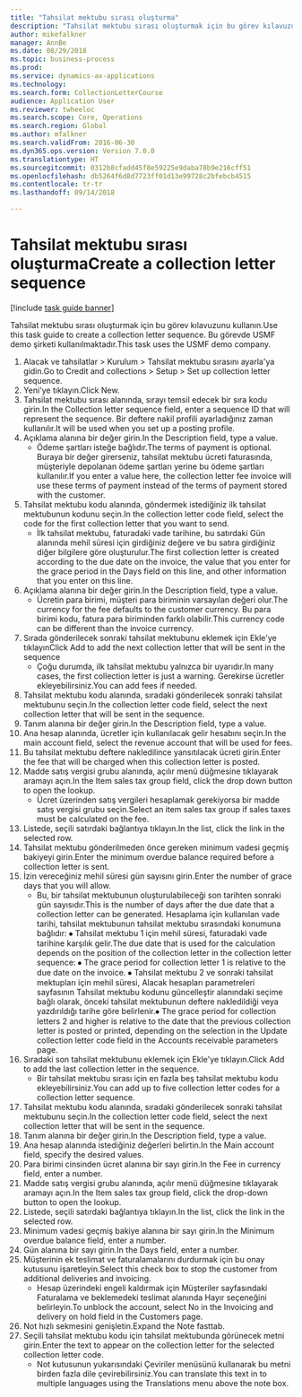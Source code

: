 ```yaml
--- 
title: "Tahsilat mektubu sırası oluşturma"
description: "Tahsilat mektubu sırası oluşturmak için bu görev kılavuzunu kullanın."
author: mikefalkner
manager: AnnBe
ms.date: 08/29/2018
ms.topic: business-process
ms.prod: 
ms.service: dynamics-ax-applications
ms.technology: 
ms.search.form: CollectionLetterCourse
audience: Application User
ms.reviewer: twheeloc
ms.search.scope: Core, Operations
ms.search.region: Global
ms.author: mfalkner
ms.search.validFrom: 2016-06-30
ms.dyn365.ops.version: Version 7.0.0
ms.translationtype: HT
ms.sourcegitcommit: 0312b8cfadd45f8e59225e9daba78b9e216cff51
ms.openlocfilehash: db5264f6d8d7723ff01d13e99728c2bfebcb4515
ms.contentlocale: tr-tr
ms.lasthandoff: 09/14/2018

---
```

# <a name="create-a-collection-letter-sequence"></a><span data-ttu-id="0a02f-103">Tahsilat mektubu sırası oluşturma</span><span class="sxs-lookup"><span data-stu-id="0a02f-103">Create a collection letter sequence</span></span>

[!include [task guide banner](../../includes/task-guide-banner.md)]

<span data-ttu-id="0a02f-104">Tahsilat mektubu sırası oluşturmak için bu görev kılavuzunu kullanın.</span><span class="sxs-lookup"><span data-stu-id="0a02f-104">Use this task guide to create a collection letter sequence.</span></span> <span data-ttu-id="0a02f-105">Bu görevde USMF demo şirketi kullanılmaktadır.</span><span class="sxs-lookup"><span data-stu-id="0a02f-105">This task uses the USMF demo company.</span></span>

1. <span data-ttu-id="0a02f-106">Alacak ve tahsilatlar > Kurulum > Tahsilat mektubu sırasını ayarla'ya gidin.</span><span class="sxs-lookup"><span data-stu-id="0a02f-106">Go to Credit and collections > Setup > Set up collection letter sequence.</span></span>
2. <span data-ttu-id="0a02f-107">Yeni'ye tıklayın.</span><span class="sxs-lookup"><span data-stu-id="0a02f-107">Click New.</span></span>
3. <span data-ttu-id="0a02f-108">Tahsilat mektubu sırası alanında, sırayı temsil edecek bir sıra kodu girin.</span><span class="sxs-lookup"><span data-stu-id="0a02f-108">In the Collection letter sequence field, enter a sequence ID that will represent the sequence.</span></span> <span data-ttu-id="0a02f-109">Bir deftere nakil profili ayarladığınız zaman kullanılır.</span><span class="sxs-lookup"><span data-stu-id="0a02f-109">It will be used when you set up a posting profile.</span></span>
4. <span data-ttu-id="0a02f-110">Açıklama alanına bir değer girin.</span><span class="sxs-lookup"><span data-stu-id="0a02f-110">In the Description field, type a value.</span></span>
    * <span data-ttu-id="0a02f-111">Ödeme şartları isteğe bağlıdır.</span><span class="sxs-lookup"><span data-stu-id="0a02f-111">The terms of payment is optional.</span></span> <span data-ttu-id="0a02f-112">Buraya bir değer girerseniz, tahsilat mektubu ücreti faturasında, müşteriyle depolanan ödeme şartları yerine bu ödeme şartları kullanılır.</span><span class="sxs-lookup"><span data-stu-id="0a02f-112">If you enter a value here, the collection letter fee invoice will use these terms of payment instead of the terms of payment stored with the customer.</span></span>  
5. <span data-ttu-id="0a02f-113">Tahsilat mektubu kodu alanında, göndermek istediğiniz ilk tahsilat mektubunun kodunu seçin.</span><span class="sxs-lookup"><span data-stu-id="0a02f-113">In the collection letter code field, select the code for the first collection letter that you want to send.</span></span>
    * <span data-ttu-id="0a02f-114">İlk tahsilat mektubu, faturadaki vade tarihine, bu satırdaki Gün alanında mehil süresi için girdiğiniz değere ve bu satıra girdiğiniz diğer bilgilere göre oluşturulur.</span><span class="sxs-lookup"><span data-stu-id="0a02f-114">The first collection letter is created according to the due date on the invoice, the value that you enter for the grace period in the Days field on this line, and other information that you enter on this line.</span></span>  
6. <span data-ttu-id="0a02f-115">Açıklama alanına bir değer girin.</span><span class="sxs-lookup"><span data-stu-id="0a02f-115">In the Description field, type a value.</span></span>
    * <span data-ttu-id="0a02f-116">Ücretin para birimi, müşteri para biriminin varsayılan değeri olur.</span><span class="sxs-lookup"><span data-stu-id="0a02f-116">The currency for the fee defaults to the customer currency.</span></span> <span data-ttu-id="0a02f-117">Bu para birimi kodu, fatura para biriminden farklı olabilir.</span><span class="sxs-lookup"><span data-stu-id="0a02f-117">This currency code can be different than the invoice currency.</span></span>  
7. <span data-ttu-id="0a02f-118">Sırada gönderilecek sonraki tahsilat mektubunu eklemek için Ekle'ye tıklayın</span><span class="sxs-lookup"><span data-stu-id="0a02f-118">Click Add to add the next collection letter that will be sent in the sequence</span></span>
    * <span data-ttu-id="0a02f-119">Çoğu durumda, ilk tahsilat mektubu yalnızca bir uyarıdır.</span><span class="sxs-lookup"><span data-stu-id="0a02f-119">In many cases, the first collection letter is just a warning.</span></span> <span data-ttu-id="0a02f-120">Gerekirse ücretler ekleyebilirsiniz.</span><span class="sxs-lookup"><span data-stu-id="0a02f-120">You can add fees if needed.</span></span>  
8. <span data-ttu-id="0a02f-121">Tahsilat mektubu kodu alanında, sıradaki gönderilecek sonraki tahsilat mektubunu seçin.</span><span class="sxs-lookup"><span data-stu-id="0a02f-121">In the collection letter code field, select the next collection letter that will be sent in the sequence.</span></span>
9. <span data-ttu-id="0a02f-122">Tanım alanına bir değer girin.</span><span class="sxs-lookup"><span data-stu-id="0a02f-122">In the Description field, type a value.</span></span>
10. <span data-ttu-id="0a02f-123">Ana hesap alanında, ücretler için kullanılacak gelir hesabını seçin.</span><span class="sxs-lookup"><span data-stu-id="0a02f-123">In the main account field, select the revenue account that will be used for fees.</span></span>
11. <span data-ttu-id="0a02f-124">Bu tahsilat mektubu deftere nakledilince yansıtılacak ücreti girin.</span><span class="sxs-lookup"><span data-stu-id="0a02f-124">Enter the fee that will be charged when this collection letter is posted.</span></span>
12. <span data-ttu-id="0a02f-125">Madde satış vergisi grubu alanında, açılır menü düğmesine tıklayarak aramayı açın.</span><span class="sxs-lookup"><span data-stu-id="0a02f-125">In the Item sales tax group field, click the drop down button to open the lookup.</span></span>
    * <span data-ttu-id="0a02f-126">Ücret üzerinden satış vergileri hesaplamak gerekiyorsa bir madde satış vergisi grubu seçin.</span><span class="sxs-lookup"><span data-stu-id="0a02f-126">Select an item sales tax group if sales taxes must be calculated on the fee.</span></span>  
13. <span data-ttu-id="0a02f-127">Listede, seçili satırdaki bağlantıya tıklayın.</span><span class="sxs-lookup"><span data-stu-id="0a02f-127">In the list, click the link in the selected row.</span></span>
14. <span data-ttu-id="0a02f-128">Tahsilat mektubu gönderilmeden önce gereken minimum vadesi geçmiş bakiyeyi girin.</span><span class="sxs-lookup"><span data-stu-id="0a02f-128">Enter the minimum overdue balance required before a collection letter is sent.</span></span>
15. <span data-ttu-id="0a02f-129">İzin vereceğiniz mehil süresi gün sayısını girin.</span><span class="sxs-lookup"><span data-stu-id="0a02f-129">Enter the number of grace days that you will allow.</span></span>
    * <span data-ttu-id="0a02f-130">Bu, bir tahsilat mektubunun oluşturulabileceği son tarihten sonraki gün sayısıdır.</span><span class="sxs-lookup"><span data-stu-id="0a02f-130">This is the number of days after the due date that a collection letter can be generated.</span></span> <span data-ttu-id="0a02f-131">Hesaplama için kullanılan vade tarihi, tahsilat mektubunun tahsilat mektubu sırasındaki konumuna bağlıdır:   ⦁    Tahsilat mektubu 1 için mehil süresi, faturadaki vade tarihine karşılık gelir.</span><span class="sxs-lookup"><span data-stu-id="0a02f-131">The due date that is used for the calculation depends on the position of the collection letter in the collection letter sequence:   ⦁    The grace period for collection letter 1 is relative to the due date on the invoice.</span></span>  <span data-ttu-id="0a02f-132">⦁ Tahsilat mektubu 2 ve sonraki tahsilat mektupları için mehil süresi, Alacak hesapları parametreleri sayfasının Tahsilat mektubu kodunu güncelleştir alanındaki seçime bağlı olarak, önceki tahsilat mektubunun deftere nakledildiği veya yazdırıldığı tarihe göre belirlenir.</span><span class="sxs-lookup"><span data-stu-id="0a02f-132">⦁ The grace period for collection letters 2 and higher is relative to the date that the previous collection letter is posted or printed, depending on the selection in the Update collection letter code field in the Accounts receivable parameters page.</span></span>  
16. <span data-ttu-id="0a02f-133">Sıradaki son tahsilat mektubunu eklemek için Ekle'ye tıklayın.</span><span class="sxs-lookup"><span data-stu-id="0a02f-133">Click Add to add the last collection letter in the sequence.</span></span>
    * <span data-ttu-id="0a02f-134">Bir tahsilat mektubu sırası için en fazla beş tahsilat mektubu kodu ekleyebilirsiniz.</span><span class="sxs-lookup"><span data-stu-id="0a02f-134">You can add up to five collection letter codes for a collection letter sequence.</span></span>  
17. <span data-ttu-id="0a02f-135">Tahsilat mektubu kodu alanında, sıradaki gönderilecek sonraki tahsilat mektubunu seçin.</span><span class="sxs-lookup"><span data-stu-id="0a02f-135">In the collection letter code field, select the next collection letter that will be sent in the sequence.</span></span>
18. <span data-ttu-id="0a02f-136">Tanım alanına bir değer girin.</span><span class="sxs-lookup"><span data-stu-id="0a02f-136">In the Description field, type a value.</span></span>
19. <span data-ttu-id="0a02f-137">Ana hesap alanında istediğiniz değerleri belirtin.</span><span class="sxs-lookup"><span data-stu-id="0a02f-137">In the Main account field, specify the desired values.</span></span>
20. <span data-ttu-id="0a02f-138">Para birimi cinsinden ücret alanına bir sayı girin.</span><span class="sxs-lookup"><span data-stu-id="0a02f-138">In the Fee in currency field, enter a number.</span></span>
21. <span data-ttu-id="0a02f-139">Madde satış vergisi grubu alanında, açılır menü düğmesine tıklayarak aramayı açın.</span><span class="sxs-lookup"><span data-stu-id="0a02f-139">In the Item sales tax group field, click the drop-down button to open the lookup.</span></span>
22. <span data-ttu-id="0a02f-140">Listede, seçili satırdaki bağlantıya tıklayın.</span><span class="sxs-lookup"><span data-stu-id="0a02f-140">In the list, click the link in the selected row.</span></span>
23. <span data-ttu-id="0a02f-141">Minimum vadesi geçmiş bakiye alanına bir sayı girin.</span><span class="sxs-lookup"><span data-stu-id="0a02f-141">In the Minimum overdue balance field, enter a number.</span></span>
24. <span data-ttu-id="0a02f-142">Gün alanına bir sayı girin.</span><span class="sxs-lookup"><span data-stu-id="0a02f-142">In the Days field, enter a number.</span></span>
25. <span data-ttu-id="0a02f-143">Müşterinin ek teslimat ve faturalamalarını durdurmak için bu onay kutusunu işaretleyin.</span><span class="sxs-lookup"><span data-stu-id="0a02f-143">Select this check box to stop the customer from additional deliveries and invoicing.</span></span>
    * <span data-ttu-id="0a02f-144">Hesap üzerindeki engeli kaldırmak için Müşteriler sayfasındaki Faturalama ve beklemedeki teslimat alanında Hayır seçeneğini belirleyin.</span><span class="sxs-lookup"><span data-stu-id="0a02f-144">To unblock the account, select No in the Invoicing and delivery on hold field in the Customers page.</span></span>  
26. <span data-ttu-id="0a02f-145">Not hızlı sekmesini genişletin.</span><span class="sxs-lookup"><span data-stu-id="0a02f-145">Expand the Note fasttab.</span></span>
27. <span data-ttu-id="0a02f-146">Seçili tahsilat mektubu kodu için tahsilat mektubunda görünecek metni girin.</span><span class="sxs-lookup"><span data-stu-id="0a02f-146">Enter the text to appear on the collection letter for the selected collection letter code.</span></span>
    * <span data-ttu-id="0a02f-147">Not kutusunun yukarısındaki Çeviriler menüsünü kullanarak bu metni birden fazla dile çevirebilirsiniz.</span><span class="sxs-lookup"><span data-stu-id="0a02f-147">You can translate this text in to multiple languages using the Translations menu above the note box.</span></span>  


